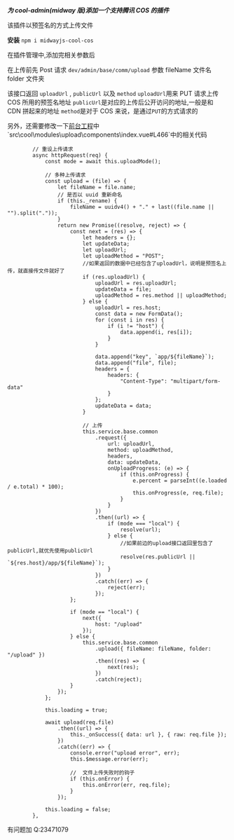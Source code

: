 **_为 cool-admin(midway 版)添加一个支持腾讯 COS 的插件_**

该插件以预签名的方式上传文件

**安装**
`npm i midwayjs-cool-cos`

在插件管理中,添加完相关参数后

在上传前先 Post 请求
`dev/admin/base/comm/upload`
参数
fileName 文件名
folder 文件夹

该接口返回 `uploadUrl` , `publicUrl` 以及 `method`
`uploadUrl`用来 PUT 请求上传 COS 所用的预签名地址
`publicUrl`是对应的上传后公开访问的地址,一般是和 CDN 拼起来的地址
`method`是对于 COS 来说，是通过`PUT`的方式请求的

另外，还需要修改一下[前台工程]('https://github.com/cool-team-official/cool-admin-vue/tree/vue3-ts-vite')中`src\cool\modules\upload\components\index.vue#L466`中的相关代码

```
		// 重设上传请求
		async httpRequest(req) {
			const mode = await this.uploadMode();

			// 多种上传请求
			const upload = (file) => {
				let fileName = file.name;
				// 是否以 uuid 重新命名
				if (this._rename) {
					fileName = uuidv4() + "." + last((file.name || "").split("."));
				}
				return new Promise((resolve, reject) => {
					const next = (res) => {
						let headers = {};
						let updateData;
						let uploadUrl;
						let uploadMethod = "POST";
						//如果返回的数据中已经包含了uploadUrl，说明是预签名上传，就直接传文件就好了
						if (res.uploadUrl) {
							uploadUrl = res.uploadUrl;
							updateData = file;
							uploadMethod = res.method || uploadMethod;
						} else {
							uploadUrl = res.host;
							const data = new FormData();
							for (const i in res) {
								if (i != "host") {
									data.append(i, res[i]);
								}
							}

							data.append("key", `app/${fileName}`);
							data.append("file", file);
							headers = {
								headers: {
									"Content-Type": "multipart/form-data"
								}
							};
							updateData = data;
						}

						// 上传
						this.service.base.common
							.request({
								url: uploadUrl,
								method: uploadMethod,
								headers,
								data: updateData,
								onUploadProgress: (e) => {
									if (this.onProgress) {
										e.percent = parseInt((e.loaded / e.total) * 100);
										this.onProgress(e, req.file);
									}
								}
							})
							.then((url) => {
								if (mode === "local") {
									resolve(url);
								} else {
									//如果前边的upload接口返回里包含了publicUrl,就优先使用publicUrl
									resolve(res.publicUrl || `${res.host}/app/${fileName}`);
								}
							})
							.catch((err) => {
								reject(err);
							});
					};

					if (mode == "local") {
						next({
							host: "/upload"
						});
					} else {
						this.service.base.common
							.upload({ fileName: fileName, folder: "/upload" })
							.then((res) => {
								next(res);
							})
							.catch(reject);
					}
				});
			};

			this.loading = true;

			await upload(req.file)
				.then((url) => {
					this._onSuccess({ data: url }, { raw: req.file });
				})
				.catch((err) => {
					console.error("upload error", err);
					this.$message.error(err);

					// 	文件上传失败时的钩子
					if (this.onError) {
						this.onError(err, req.file);
					}
				});

			this.loading = false;
		},
```

有问题加 Q:23471079
